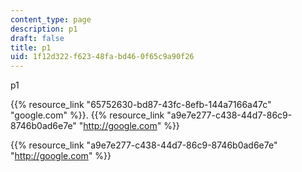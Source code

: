```yaml
---
content_type: page
description: p1
draft: false
title: p1
uid: 1f12d322-f623-48fa-bd46-0f65c9a90f26
---
```

p1 

{{% resource_link "65752630-bd87-43fc-8efb-144a7166a47c" "google.com" %}}. {{% resource_link "a9e7e277-c438-44d7-86c9-8746b0ad6e7e" "http://google.com" %}}

{{% resource_link "a9e7e277-c438-44d7-86c9-8746b0ad6e7e" "http://google.com" %}}
